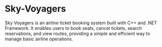 # Sky-Voyagers
Sky Voyagers is an airline ticket booking system built with C++ and .NET Framework. It enables users to book seats, cancel tickets, search reservations, and view routes, providing a simple and efficient way to manage basic airline operations.
